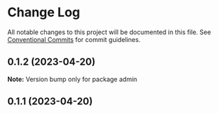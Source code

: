 # Change Log

All notable changes to this project will be documented in this file.
See [Conventional Commits](https://conventionalcommits.org) for commit guidelines.

## 0.1.2 (2023-04-20)

**Note:** Version bump only for package admin





## 0.1.1 (2023-04-20)
